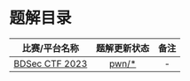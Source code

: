# 题解目录

|                 比赛/平台名称                 |          题解更新状态           | 备注 |
| :-------------------------------------------: | :-----------------------------: | :--: |
| [BDSec CTF 2023](https://2023.bdsec-ctf.com/) | [pwn/\*](./BDSec_CTF_2023/pwn/) |  -   |
